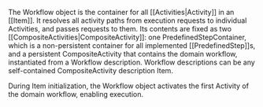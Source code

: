 The Workflow object is the container for all [[Activities|Activity]] in an [[Item]]. It resolves all activity paths from execution requests to individual Activities, and passes requests to them. Its contents are fixed as two [[CompositeActivities|CompositeActivity]]: one PredefinedStepContainer, which is a non-persistent container for all implemented [[PredefinedStep]]s, and a persistent CompositeActivity that contains the domain workflow, instantiated from a Workflow description. Workflow descriptions can be any self-contained CompositeActivity description Item.

During Item initialization, the Workflow object activates the first Activity of the domain workflow, enabling execution. 